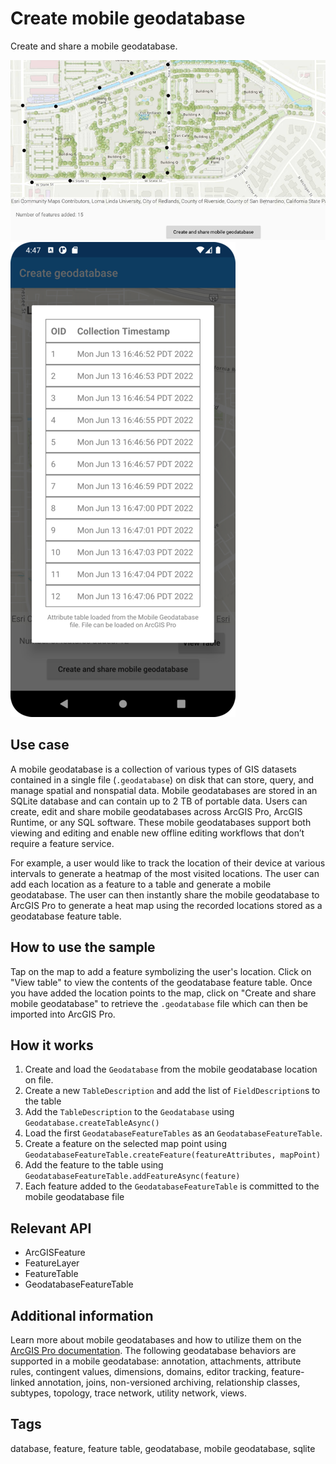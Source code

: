 # Create mobile geodatabase

Create and share a mobile geodatabase.

![Create mobile geodatabase](create-mobile-geodatabase.png) ![View geodatabase table](view-geodatabase-table.png)

## Use case

A mobile geodatabase is a collection of various types of GIS datasets contained in a single file (`.geodatabase`) on disk that can store, query, and manage spatial and nonspatial data. Mobile geodatabases are stored in an SQLite database and can contain up to 2 TB of portable data. Users can create, edit and share mobile geodatabases across ArcGIS Pro, ArcGIS Runtime, or any SQL software. These mobile geodatabases support both viewing and editing and enable new offline editing workflows that don’t require a feature service.

For example, a user would like to track the location of their device at various intervals to generate a heatmap of the most visited locations. The user can add each location as a feature to a table and generate a mobile geodatabase. The user can then instantly share the mobile geodatabase to ArcGIS Pro to generate a heat map using the recorded locations stored as a geodatabase feature table.

## How to use the sample

Tap on the map to add a feature symbolizing the user's location. Click on "View table" to view the contents of the geodatabase feature table. Once you have added the location points to the map, click on "Create and share mobile geodatabase" to retrieve the `.geodatabase` file which can then be imported into ArcGIS Pro.

## How it works

1. Create and load the `Geodatabase` from the mobile geodatabase location on file.
2. Create a new `TableDescription` and add the list of `FieldDescription`s to the table
3. Add the `TableDescription` to the `Geodatabase` using `Geodatabase.createTableAsync()`
4. Load the first `GeodatabaseFeatureTables` as an `GeodatabaseFeatureTable`.
5. Create a feature on the selected map point using `GeodatabaseFeatureTable.createFeature(featureAttributes, mapPoint)`
6. Add the feature to the table using `GeodatabaseFeatureTable.addFeatureAsync(feature)`
7. Each feature added to the `GeodatabaseFeatureTable` is committed to the mobile geodatabase file

## Relevant API

* ArcGISFeature
* FeatureLayer
* FeatureTable
* GeodatabaseFeatureTable

## Additional information

Learn more about mobile geodatabases and how to utilize them on the [ArcGIS Pro documentation](https://pro.arcgis.com/en/pro-app/latest/help/data/geodatabases/manage-mobile-gdb/mobile-geodatabases.htm). The following geodatabase behaviors are supported in a mobile geodatabase: annotation, attachments, attribute rules, contingent values, dimensions, domains, editor tracking, feature-linked annotation, joins, non-versioned archiving, relationship classes, subtypes, topology, trace network, utility network, views.

## Tags

database, feature, feature table, geodatabase, mobile geodatabase, sqlite

